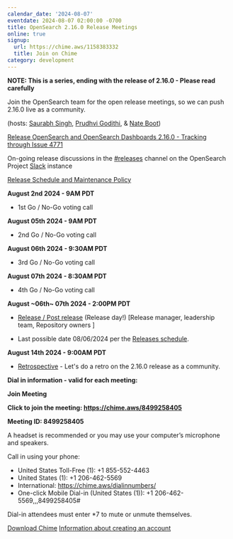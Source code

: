 ```yaml
---
calendar_date: '2024-08-07'
eventdate: 2024-08-07 02:00:00 -0700
title: OpenSearch 2.16.0 Release Meetings
online: true
signup:
  url: https://chime.aws/1158383332
  title: Join on Chime
category: development
---
```


**NOTE: This is a series, ending with the release of 2.16.0 - Please read carefully**

Join the OpenSearch team for the open release meetings, so we can push 2.16.0 live as a community.

(hosts: [Saurabh Singh](https://github.com/getsaurabh02), [Prudhvi Godithi](https://github.com/prudhvigodithi), & [Nate Boot](https://github.com/nateynateynate))

[Release OpenSearch and OpenSearch Dashboards 2.16.0 - Tracking through Issue 4771](https://github.com/opensearch-project/opensearch-build/issues/4771)

On-going release discussions in the [#releases](https://opensearch.slack.com/archives/C0561HRK961) channel on the OpenSearch Project [Slack](https://opensearch.org/slack.html) instance

[Release Schedule and Maintenance Policy](https://opensearch.org/releases.html)

**August 2nd 2024 - 9AM PDT**

* 1st Go / No-Go voting call

**August 05th 2024 - 9AM PDT**

* 2nd Go / No-Go voting call

**August 06th 2024 - 9:30AM PDT**

* 3rd Go / No-Go voting call

**August 07th 2024 - 8:30AM PDT**

* 4th Go / No-Go voting call

**August ~06th~ 07th 2024 - 2:00PM PDT**

* [Release / Post release](https://github.com/opensearch-project/opensearch-build/wiki/Releasing-the-Distribution#release) (Release day!) [Release manager, leadership team, Repository owners ]

* Last possible date 08/06/2024 per the [Releases schedule](https://opensearch.org/releases.html).

**August 14th 2024 - 9:00AM PDT**

* [Retrospective](https://github.com/opensearch-project/opensearch-build/issues/4847) - Let's do a retro on the 2.16.0 release as a community.

**Dial in information - valid for each meeting:**

**Join Meeting**

**Click to join the meeting: <https://chime.aws/8499258405>**

**Meeting ID: 8499258405** 

A headset is recommended or you may use your computer’s microphone and speakers.

Call in using your phone: 
- United States Toll-Free (1): +1 855-552-4463
- United States (1): +1 206-462-5569
- International: https://chime.aws/dialinnumbers/
- One-click Mobile Dial-in (United States (1)): +1 206-462-5569,,,8499258405#

Dial-in attendees must enter *7 to mute or unmute themselves.

[Download Chime](https://aws.amazon.com/chime/download)
[Information about creating an account](https://aws.amazon.com/chime/getting-started)
